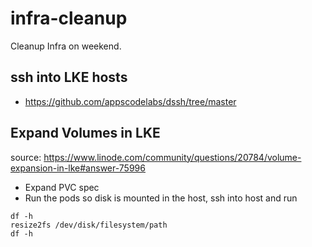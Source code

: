 # infra-cleanup

Cleanup Infra on weekend.

## ssh into LKE hosts

- https://github.com/appscodelabs/dssh/tree/master

## Expand Volumes in LKE

source: https://www.linode.com/community/questions/20784/volume-expansion-in-lke#answer-75996

- Expand PVC spec
- Run the pods so disk is mounted in the host, ssh into host and run 

```
df -h
resize2fs /dev/disk/filesystem/path
df -h
```
